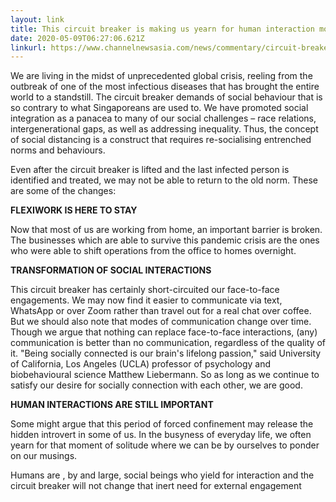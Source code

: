 ```yaml
---
layout: link
title: This circuit breaker is making us yearn for human interaction more
date: 2020-05-09T06:27:06.621Z
linkurl: https://www.channelnewsasia.com/news/commentary/circuit-breaker-lockdown-change-human-interaction-introvert-12714412
---
```

We are living in the midst of unprecedented global crisis, reeling from the outbreak of one of the most infectious diseases that has brought the entire world to a standstill. The circuit breaker demands of social behaviour that is so contrary to what Singaporeans are used to. We have promoted social integration as a panacea to many of our social challenges – race relations, intergenerational gaps, as well as addressing inequality. Thus, the concept of social distancing is a construct that requires re-socialising entrenched norms and behaviours. 

Even after the circuit breaker is lifted and the last infected person is identified and treated, we may not be able to return to the old norm. These are some of the changes:

**FLEXIWORK IS HERE TO STAY**

Now that most of us are working from home, an important barrier is broken. The businesses which are able to survive this pandemic crisis are the ones who were able to shift operations from the office to homes overnight.

**TRANSFORMATION OF SOCIAL INTERACTIONS**

This circuit breaker has certainly short-circuited our face-to-face engagements. We may now find it easier to communicate via text, WhatsApp or over Zoom rather than travel out for a real chat over coffee. But we should also note that modes of communication change over time. Though we argue that nothing can replace face-to-face interactions, (any) communication is better than no communication, regardless of the quality of it. "Being socially connected is our brain's lifelong passion," said University of California, Los Angeles (UCLA) professor of psychology and biobehavioural science Matthew Liebermann. So as long as we continue to satisfy our desire for socially connection with each other, we are good.

**HUMAN INTERACTIONS ARE STILL IMPORTANT**

Some might argue that this period of forced confinement may release the hidden introvert in some of us. In the busyness of everyday life, we often yearn for that moment of solitude where we can be by ourselves to ponder on our musings. 

Humans are , by and large, social beings who yield for interaction and the circuit breaker will not change that inert need for external engagement